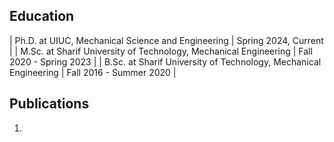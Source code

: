 ## Education
| Ph.D. at UIUC, Mechanical Science and Engineering                | Spring 2024, Current         |
| M.Sc. at Sharif University of Technology, Mechanical Engineering | Fall 2020 - Spring 2023      |
| B.Sc. at Sharif University of Technology, Mechanical Engineering | Fall 2016 - Summer 2020      |

## Publications
1. 
